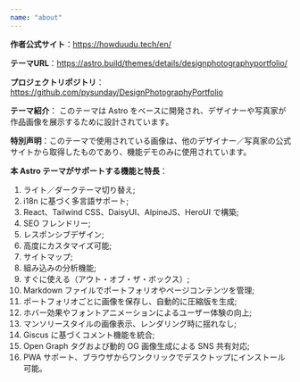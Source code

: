 ```yaml
---
name: "about"
---
```

**作者公式サイト**：https://howduudu.tech/en/

**テーマURL**：https://astro.build/themes/details/designphotographyportfolio/

**プロジェクトリポジトリ**：https://github.com/pysunday/DesignPhotographyPortfolio

**テーマ紹介**： このテーマは Astro をベースに開発され、デザイナーや写真家が作品画像を展示するために設計されています。

**特別声明**：このテーマで使用されている画像は、他のデザイナー／写真家の公式サイトから取得したものであり、機能デモのみに使用されています。

**本 Astro テーマがサポートする機能と特長**：

1. ライト／ダークテーマ切り替え;
2. i18n に基づく多言語サポート;
3. React、Tailwind CSS、DaisyUI、AlpineJS、HeroUI で構築;
4. SEO フレンドリー;
5. レスポンシブデザイン;
6. 高度にカスタマイズ可能;
7. サイトマップ;
8. 組み込みの分析機能;
9. すぐに使える（アウト・オブ・ザ・ボックス）;
10. Markdown ファイルでポートフォリオやページコンテンツを管理;
11. ポートフォリオごとに画像を保存し、自動的に圧縮版を生成;
12. ホバー効果やフォントアニメーションによるユーザー体験の向上;
13. マンソリースタイルの画像表示、レンダリング時に揺れなし;
14. Giscus に基づくコメント機能を統合;
15. Open Graph タグおよび動的 OG 画像生成による SNS 共有対応;
16. PWA サポート、ブラウザからワンクリックでデスクトップにインストール可能。
